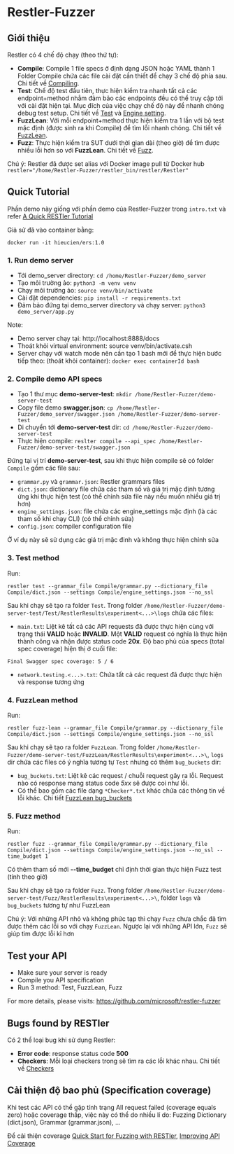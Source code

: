 # Restler-Fuzzer

## Giới thiệu

Restler có 4 chế độ chạy (theo thứ tự):

- **Compile**: Compile 1 file specs ở định dạng JSON hoặc YAML thành 1 Folder Compile chứa các file cài đặt cần thiết để chạy 3 chế độ phía sau. Chi tiết về [Compiling](https://github.com/microsoft/restler-fuzzer/blob/main/docs/user-guide/Compiling.md).
- **Test**: Chế độ test đầu tiên, thực hiện kiểm tra nhanh tất cả các endpoint+method nhằm đảm bảo các endpoints đều có thể truy cập tới với cài đặt hiện tại. Mục đích của việc chạy chế độ này để nhanh chóng debug test setup. Chi tiết về [Test](https://github.com/microsoft/restler-fuzzer/blob/main/docs/user-guide/Testing.md) và [Engine setting](https://github.com/microsoft/restler-fuzzer/blob/main/docs/user-guide/SettingsFile.md).
- **FuzzLean**: Với mỗi endpoint+method thực hiện kiểm tra 1 lần với bộ test mặc định (được sinh ra khi Compile) để tìm lỗi nhanh chóng. Chi tiết về [FuzzLean](https://github.com/microsoft/restler-fuzzer/blob/main/docs/user-guide/Fuzzing.md).
- **Fuzz**: Thực hiện kiểm tra SUT dưới thời gian dài (theo giờ) để tìm được nhiều lỗi hơn so với **FuzzLean**. Chi tiết về [Fuzz](https://github.com/microsoft/restler-fuzzer/blob/main/docs/user-guide/Fuzzing.md).

Chú ý: Restler đã được set alias với Docker image pull từ Docker hub
`restler="/home/Restler-Fuzzer/restler_bin/restler/Restler"`

## Quick Tutorial

Phần demo này giống với phần demo của Restler-Fuzzer trong `intro.txt` và refer [A Quick RESTler Tutorial](https://github.com/microsoft/restler-fuzzer/blob/main/docs/user-guide/TutorialDemoServer.md)

Giả sử đã vào container bằng:

```shell
docker run -it hieucien/ers:1.0
```

### 1. Run demo server

- Tới demo_server directory: `cd /home/Restler-Fuzzer/demo_server`
- Tạo môi trường ảo: `python3 -m venv venv`
- Chạy môi trường ảo: `source venv/bin/activate`
- Cài đặt dependencies: `pip install -r requirements.txt`
- Đảm bảo đứng tại demo_server directory và chạy server: `python3 demo_server/app.py`

Note:

- Demo server chạy tại: http://localhost:8888/docs
- Thoát khỏi virtual environment: source venv/bin/activate.csh
- Server chạy với watch mode nên cần tạo 1 bash mới để thực hiện bước tiếp theo: (thoát khỏi container): `docker exec containerId bash`

### 2. Compile demo API specs

- Tạo 1 thư mục **demo-server-test**: `mkdir /home/Restler-Fuzzer/demo-server-test`
- Copy file demo **swagger.json**: `cp /home/Restler-Fuzzer/demo_server/swagger.json /home/Restler-Fuzzer/demo-server-test`
- Di chuyển tới **demo-server-test** dir: `cd /home/Restler-Fuzzer/demo-server-test`
- Thực hiện compile: `reslter compile --api_spec /home/Restler-Fuzzer/demo-server-test/swagger.json`

Đứng tại vị trí **demo-server-test**, sau khi thực hiện compile sẽ có folder `Compile` gồm các file sau:

- `grammar.py` và `grammar.json`: Restler grammars files
- `dict.json`: dictionary file chứa các tham số và giá trị mặc định tương ứng khi thực hiện test (có thể chỉnh sửa file này nếu muốn nhiều giá trị hơn)
- `engine_settings.json`: file chứa các engine_settings mặc định (là các tham số khi chạy CLI) (có thể chỉnh sửa)
- `config.json`: compiler configuration file

Ở ví dụ này sẽ sử dụng các giá trị mặc đinh và không thực hiện chỉnh sửa

### 3. Test method

Run:

```shell
restler test --grammar_file Compile/grammar.py --dictionary_file Compile/dict.json --settings Compile/engine_settings.json --no_ssl
```

Sau khi chạy sẽ tạo ra folder `Test`. Trong folder
`/home/Restler-Fuzzer/demo-server-test/Test/RestlerResults\experiment<...>\logs` chứa các files:

- `main.txt`: Liệt kê tất cả các API requests đã được thực hiện cùng với trạng thái **VALID** hoặc **INVALID**. Một **VALID** request có nghĩa là thực hiện thành công và nhận được status code **20x**. Độ bao phủ của specs (total spec coverage) hiện thị ở cuối file:

```shell
Final Swagger spec coverage: 5 / 6
```

- `network.testing.<...>.txt`: Chứa tất cả các request đã được thực hiện và response tương ứng

### 4. FuzzLean method

Run:

```shell
restler fuzz-lean --grammar_file Compile/grammar.py --dictionary_file Compile/dict.json --settings Compile/engine_settings.json --no_ssl
```

Sau khi chạy sẽ tạo ra folder `FuzzLean`. Trong folder
`/home/Restler-Fuzzer/demo-server-test/FuzzLean/RestlerResults\experiment<...>\`, `logs` dir chứa các files có ý nghĩa tương tự `Test` nhưng có thêm `bug_buckets` dir:

- `bug_buckets.txt`: Liệt kê các request / chuỗi request gây ra lỗi. Request nào có response mang status code _5xx_ sẽ được coi như lỗi.
- Có thể bao gồm các file dạng `*Checker*.txt` khác chứa các thông tin về lỗi khác. Chi tiết [FuzzLean bug_buckets](https://github.com/microsoft/restler-fuzzer/blob/main/docs/user-guide/Fuzzing.md)

### 5. Fuzz method

Run:

```shell
restler fuzz --grammar_file Compile/grammar.py --dictionary_file Compile/dict.json --settings Compile/engine_settings.json --no_ssl --time_budget 1
```

Có thêm tham số mới **--time_budget** chỉ định thời gian thực hiện Fuzz test (tính theo giờ)

Sau khi chạy sẽ tạo ra folder `Fuzz`. Trong folder
`/home/Restler-Fuzzer/demo-server-test/Fuzz/RestlerResults\experiment<...>\`, folder `logs` và `bug_buckets` tương tự như FuzzLean

Chú ý: Với những API nhỏ và không phức tạp thì chạy `Fuzz` chưa chắc đã tìm được thêm các lỗi so với chạy `FuzzLean`. Ngược lại với những API lớn, `Fuzz` sẽ giúp tìm được lỗi kĩ hơn

## Test your API

- Make sure your server is ready
- Compile you API specification
- Run 3 method: Test, FuzzLean, Fuzz

For more details, please visits: https://github.com/microsoft/restler-fuzzer

## Bugs found by RESTler

Có 2 thể loại bug khi sử dụng Restler:

- **Error code**: response status code **500**
- **Checkers**: Mỗi loại checkers trong sẽ tìm ra các lỗi khác nhau. Chi tiết về [Checkers](https://github.com/microsoft/restler-fuzzer/blob/main/docs/user-guide/Checkers.md)

## Cải thiện độ bao phủ (Specification coverage)

Khi test các API có thể gặp tính trạng All request failed (coverage equals zero) hoặc coverage thấp, việc này có thể do nhiều lí do: Fuzzing Dictionary (dict.json), Grammar (grammar.json), ...

Để cải thiện coverage [Quick Start for Fuzzing with RESTler](https://github.com/microsoft/restler-fuzzer/blob/main/docs/user-guide/QuickStart.md), [Improving API Coverage](https://github.com/microsoft/restler-fuzzer/blob/main/docs/user-guide/ImprovingCoverage.md)
